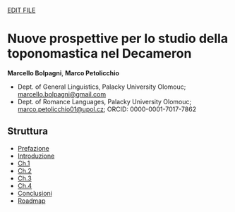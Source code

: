 [EDIT FILE](https://github.com/olablit2/geoBoccaccio/edit/master/docs/2018-article/index.md)

# Nuove prospettive per lo studio della toponomastica nel Decameron

**Marcello Bolpagni**, **Marco Petolicchio**

* Dept. of General Linguistics, Palacky University Olomouc; marcello.bolpagni@gmail.com
* Dept. of Romance Languages, Palacky University Olomouc; marco.petolicchio01@upol.cz; ORCID: 0000-0001-7017-7862


## Struttura

* [Prefazione](https://olablit2.github.io/geoBoccaccio/2018-article/05-preface)
* [Introduzione](https://olablit2.github.io/geoBoccaccio/2018-article/10-introduction)
* [Ch.1](https://olablit2.github.io/geoBoccaccio/2018-article/20-chapter1)
* [Ch.2](https://olablit2.github.io/geoBoccaccio/2018-article/30-chapter2)
* [Ch.3](https://olablit2.github.io/geoBoccaccio/2018-article/40-chapter3)
* [Ch.4](https://olablit2.github.io/geoBoccaccio/2018-article/50-chapter4)
* [Conclusioni](https://olablit2.github.io/geoBoccaccio/2018-article/90-conclusion)
* [Roadmap](https://olablit2.github.io/geoBoccaccio/2018-article/99-roadmap)

